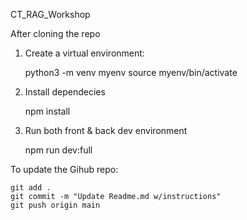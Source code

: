 CT_RAG_Workshop

After cloning the repo

1. Create a virtual environment:

    python3 -m venv myenv
    source myenv/bin/activate

2. Install dependecies

    npm install

3. Run both front & back dev environment

    npm run dev:full

To update the Gihub repo:

    git add .
    git commit -m "Update Readme.md w/instructions"
    git push origin main